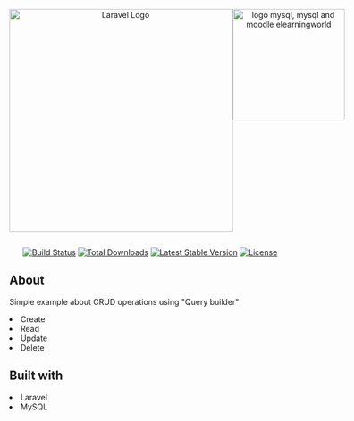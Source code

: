 <div style="display:flex">
<p align="center"><a href="https://laravel.com" target="_blank"><img src="https://raw.githubusercontent.com/laravel/art/master/logo-lockup/5%20SVG/2%20CMYK/1%20Full%20Color/laravel-logolockup-cmyk-red.svg" width="400" alt="Laravel Logo"></a></p>

<p align="center"><a href="https://www.freepnglogos.com/pics/logo-mysql" title="Image from freepnglogos.com"><img src="https://www.freepnglogos.com/uploads/logo-mysql-png/logo-mysql-mysql-and-moodle-elearningworld-5.png" width="200" alt="logo mysql, mysql and moodle elearningworld" /></a></p>
</div>

<p align="center">
<a href="https://github.com/laravel/framework/actions"><img src="https://github.com/laravel/framework/workflows/tests/badge.svg" alt="Build Status"></a>
<a href="https://packagist.org/packages/laravel/framework"><img src="https://img.shields.io/packagist/dt/laravel/framework" alt="Total Downloads"></a>
<a href="https://packagist.org/packages/laravel/framework"><img src="https://img.shields.io/packagist/v/laravel/framework" alt="Latest Stable Version"></a>
<a href="https://packagist.org/packages/laravel/framework"><img src="https://img.shields.io/packagist/l/laravel/framework" alt="License"></a>
</p>

## About 

Simple example about CRUD operations using "Query builder" 

<li> Create </li>
<li> Read </li>
<li> Update </li>
<li> Delete </li>

## Built with 

<li>Laravel</li>
<li>MySQL</li>